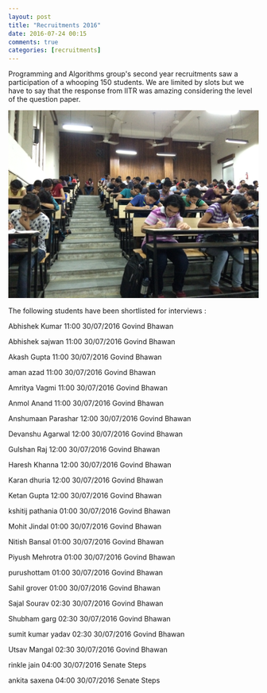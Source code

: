 ```yaml
---
layout: post
title: "Recruitments 2016"
date: 2016-07-24 00:15
comments: true
categories: [recruitments]
---
```

Programming and Algorithms group's second year recruitments saw a participation of a whooping 150 students. We are limited by slots but we have to say that the response from IITR was amazing considering the level of the question paper.

<img src = "./images/posts/Interview/test.jpg">

The following students have been shortlisted for interviews : 

Abhishek Kumar	11:00	30/07/2016	Govind Bhawan


Abhishek sajwan	11:00	30/07/2016	Govind Bhawan


Akash Gupta	11:00	30/07/2016	Govind Bhawan


aman azad	11:00	30/07/2016	Govind Bhawan


Amritya Vagmi 	11:00	30/07/2016	Govind Bhawan


Anmol Anand	11:00	30/07/2016	Govind Bhawan


Anshumaan Parashar	12:00	30/07/2016	Govind Bhawan


Devanshu Agarwal	12:00	30/07/2016	Govind Bhawan


Gulshan Raj	12:00	30/07/2016	Govind Bhawan


Haresh Khanna	12:00	30/07/2016	Govind Bhawan


Karan dhuria	12:00	30/07/2016	Govind Bhawan


Ketan Gupta	12:00	30/07/2016	Govind Bhawan


kshitij pathania	01:00	30/07/2016	Govind Bhawan


Mohit Jindal	01:00	30/07/2016	Govind Bhawan


Nitish Bansal	01:00	30/07/2016	Govind Bhawan


Piyush Mehrotra	01:00	30/07/2016	Govind Bhawan


purushottam	01:00	30/07/2016	Govind Bhawan


Sahil grover	01:00	30/07/2016	Govind Bhawan


Sajal Sourav	02:30	30/07/2016	Govind Bhawan


Shubham garg	02:30	30/07/2016	Govind Bhawan


sumit kumar yadav	02:30	30/07/2016	Govind Bhawan


Utsav Mangal	02:30	30/07/2016	Govind Bhawan


rinkle jain	04:00	30/07/2016	Senate Steps

ankita saxena	04:00	30/07/2016	Senate Steps